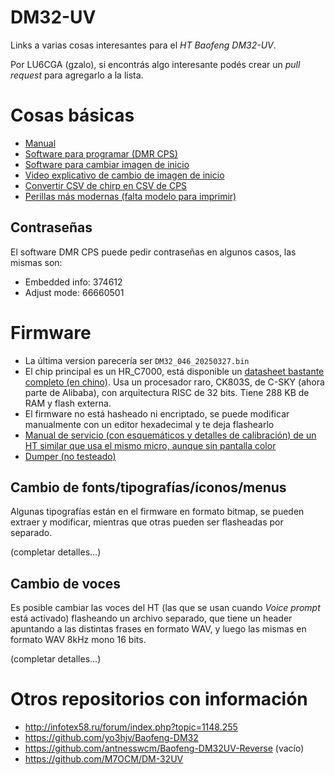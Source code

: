 # DM32-UV
Links a varias cosas interesantes para el _HT Baofeng DM32-UV_.

Por LU6CGA (gzalo), si encontrás algo interesante podés crear un _pull request_ para agregarlo a la lista.

# Cosas básicas
- [Manual](https://baofeng.s3.amazonaws.com/Baofeng_DM-32UV_User_Manual_20250210.pdf)
- [Software para programar (DMR CPS)](https://baofeng.s3.amazonaws.com/Baofeng_DM-32UV_CPS_v1.41.zip)
- [Software para cambiar imagen de inicio](https://baofeng.s3.amazonaws.com/Baofeng_DM-32UV_Picture_Tool.zip)
- [Video explicativo de cambio de imagen de inicio](https://www.youtube.com/watch?v=kkBoR580_Q0)
- [Convertir CSV de chirp en CSV de CPS](https://github.com/gzalo/Quansheng-DM32UV-Chirp-to-DM32-channel-list-)
- [Perillas más modernas (falta modelo para imprimir)](https://www.etsy.com/es/listing/4346782353/juego-de-perillas-baofeng-dm-32uv-32)

## Contraseñas
El software DMR CPS puede pedir contraseñas en algunos casos, las mismas son:
- Embedded info: 374612
- Adjust mode: 66660501

# Firmware
- La última version parecería ser `DM32_046_20250327.bin`
- El chip principal es un HR_C7000, está disponible un [datasheet bastante completo (en chino)](https://www.connectsystems.com/products/top/radios/CS120D/HR_C7000%20Document%202.pdf). Usa un procesador raro, CK803S, de C-SKY (ahora parte de Alibaba), con arquitectura RISC de 32 bits. Tiene 288 KB de RAM y flash externa.
- El firmware no está hasheado ni encriptado, se puede modificar manualmente con un editor hexadecimal y te deja flashearlo
- [Manual de servicio (con esquemáticos y detalles de calibración) de un HT similar que usa el mismo micro, aunque sin pantalla color](https://www.connectsystems.com/products/top/radios/CS120D/DR5800-2%20ServiceManua01.pdf)
- [Dumper (no testeado)](http://infotex58.ru/forum/index.php?topic=1155.0)

## Cambio de fonts/tipografías/íconos/menus
Algunas tipografías están en el firmware en formato bitmap, se pueden extraer y modificar, mientras que otras pueden ser flasheadas por separado.

(completar detalles...)

## Cambio de voces
Es posible cambiar las voces del HT (las que se usan cuando _Voice prompt_ está activado) flasheando un archivo separado, que tiene un header apuntando a las distintas frases en formato WAV, y luego las mismas en formato WAV 8kHz mono 16 bits.

(completar detalles...)

# Otros repositorios con información
- http://infotex58.ru/forum/index.php?topic=1148.255
- https://github.com/yo3hjv/Baofeng-DM32
- https://github.com/antnesswcm/Baofeng-DM32UV-Reverse (vacío)
- https://github.com/M7OCM/DM-32UV
